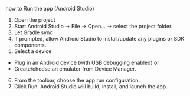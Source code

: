 how to Run the app (Android Studio)

1. Open the project
2. Start Android Studio → File → Open… → select the project folder.
3. Let Gradle sync
4. If prompted, allow Android Studio to install/update any plugins or SDK components.
5. Select a device
 - Plug in an Android device (with USB debugging enabled) or
 - Create/choose an emulator from Device Manager.
6. From the toolbar, choose the app run configuration.
7. Click Run. Android Studio will build, install, and launch the app.